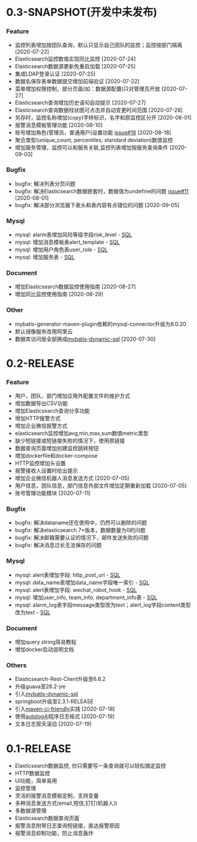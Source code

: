 # 0.3-SNAPSHOT(开发中未发布)

### Feature

* 监控列表增加按团队查询，默认只显示自己团队的监控；监控按部门隔离 [2020-07-22]
* Elasticsearch监控数值实现同比监控 [2020-07-24]
* Elasticsearch数据源更新免重启加载 [2020-07-25]
* 集成LDAP登录认证 [2020-07-25]
* 数据名保存表单数据提交增加前端验证 [2020-07-22]
* 菜单增加权限控制，部分页面(如：数据源配置)只对管理员开放 [2020-07-27]
* Elasticsearch查询增加历史语句自动提示 [2020-07-27]
* Elasticsearch查询数据柱状图可点击并自动变更时间范围 [2020-07-28]
* 另存时，监控名称增加(copy)字样标识，名字和原监控区分开 [2020-08-01]
* 报警消息模板管理功能 [2020-08-10]
* 账号增加角色(管理员，普通用户)设置功能 [issue#18](https://github.com/AutohomeCorp/frostmourne/issues/18) [2020-08-18]
* 聚合类型(unique_count, percentiles, standard deviation)数值监控
* 增加服务管理，监控可以和服务关联,监控列表增加按服务查询条件 [2020-09-03]

### Bugfix

* bugfix: 解决列表分页问题
* bugfix: 解决Elasticsearch数据嵌套时，数据值为undefine的问题 [issue#11](https://github.com/AutohomeCorp/frostmourne/issues/11) [2020-08-01]
* bugfix: 解决部分浏览器下表头和表内容有点错位的问题 [2020-09-05]

### Mysql

* mysql: alarm表增加风险等级字段risk_level - [SQL](./doc/mysql-schema/2020-07-24/change.sql)
* mysql: 增加消息模板表alert_template - [SQL](./doc/mysql-schema/2020-07-31/alert_template.sql)
* mysql: 增加用户角色表user_role - [SQL](./doc/mysql-schema/2020-08-18/user_role.sql)
* mysql: 增加服务表 - [SQL](./doc/mysql-schema/2020-09-01/change.sql)

### Document

* 增加Elasticsearch数据监控使用指南 [2020-08-27]
* 增加同比监控使用指南 [2020-08-29]

### Other

* mybatis-generator-maven-plugin依赖的mysql-connector升级为8.0.20
* 默认镜像服务改用阿里云
* 数据库访问层全部换成[mybatis-dynamic-sql](https://github.com/mybatis/mybatis-dynamic-sql) [2020-07-30]

# 0.2-RELEASE

### Feature

* 用户，团队，部门增加应用外配置文件的维护方式
* 增加数据导出CSV功能
* 增加Elasticsearch查询分享功能
* 增加HTTP报警方式
* 增加企业微信报警方式
* elasticsearch监控增加avg,min,max,sum数值metric类型
* 缺少短链接或短链接失败的情况下，使用原链接
* 数据查询页面增加创建监控跳转按钮
* 增加dockerfile和docker-compose
* HTTP监控增加头设置
* 报警接收人设置时给出提示
* 增加企业微信机器人消息发送方式 [2020-07-05]
* 用户信息，团队信息，部门信息外部文件增加定期重新加载 [2020-07-05]
* 账号管理功能模块 [2020-07-11]

### Bugfix

* bugfix: 解决dataname还在使用中，仍然可以删除的问题
* bugfix: 解决elasticsearch 7+版本，数据数量为0的问题
* bugfix: 解决邮箱需要认证的情况下，邮件发送失败的问题
* bugfix: 解决消息过长无法保存的问题

### Mysql

* mysql: alert表增加字段: http_post_url - [SQL](./doc/mysql-schema/2020-06-01/change.sql)
* mysql: data_name表增加data_name字段唯一索引 - [SQL](./doc/mysql-schema/2020-06-13/change.sql)
* mysql: alert表增加字段: wechat_robot_hook - [SQL](./doc/mysql-schema/2020-07-04/change.sql)
* mysql: 增加user_info, team_info, department_info表 - [SQL](./doc/mysql-schema/2020-07-11/change.sql)
* mysql: alarm_log表字段message类型改为text；alert_log字段content类型改为text - [SQL](./doc/mysql-schema/2020-07-16/change.sql)

### Document

* 增加query string简易教程
* 增加docker启动说明文档

### Others

* Elasticsearch-Rest-Client升级至6.6.2
* 升级guava至28.2-jre
* 引入[mybatis-dynamic-sql](https://github.com/mybatis/mybatis-dynamic-sql)
* springboot升级至2.3.1-RELEASE
* 引入[maven-ci-friendly](https://maven.apache.org/maven-ci-friendly.html)实践 [2020-07-18]
* 使用[autolog4j](https://github.com/AutohomeCorp/autolog4j)程序日志格式 [2020-07-19]
* 文本日志按天滚动 [2020-07-19]

# 0.1-RELEASE

* Elasticsearch数据监控, 你只需要写一条查询就可以轻松搞定监控
* HTTP数据监控
* UI功能，简单易用
* 监控管理
* 灵活的报警消息模板定制，支持变量
* 多种消息发送方式(email,短信,钉钉(机器人))
* 多数据源管理
* Elasticsearch数据查询页面
* 报警消息附带日志查询短链接，直达报警原因
* 报警消息抑制功能，防止消息轰炸